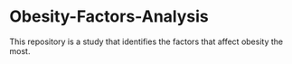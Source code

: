 <script src="https://cdn.jsdelivr.net/npm/nbviewer@0.7.2/dist/nbviewer.min.js"></script>

# Obesity-Factors-Analysis
This repository is a study that identifies the factors that affect obesity the most.
